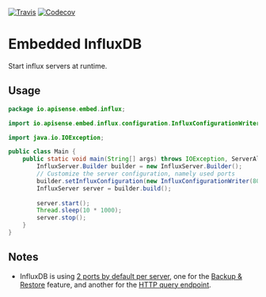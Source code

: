[![Travis](https://img.shields.io/travis/APISENSE/embed-influxDB.svg)]()
[![Codecov](https://img.shields.io/codecov/c/github/APISENSE/embed-influxDB.svg)]()


# Embedded InfluxDB

Start influx servers at runtime.

## Usage

```java
package io.apisense.embed.influx;

import io.apisense.embed.influx.configuration.InfluxConfigurationWriter;

import java.io.IOException;

public class Main {
    public static void main(String[] args) throws IOException, ServerAlreadyRunningException, InterruptedException, ServerNotRunningException {
        InfluxServer.Builder builder = new InfluxServer.Builder();
        // Customize the server configuration, namely used ports
        builder.setInfluxConfiguration(new InfluxConfigurationWriter(8088, 8086));
        InfluxServer server = builder.build();
        
        server.start();
        Thread.sleep(10 * 1000);
        server.stop();
    }
}
```

## Notes

- InfluxDB is using [2 ports by default per server](https://docs.influxdata.com/influxdb/v1.3/administration/ports/),
 one for the [Backup & Restore](https://docs.influxdata.com/influxdb/v1.3/administration/backup_and_restore/) feature,
 and another for the [HTTP query endpoint](https://docs.influxdata.com/influxdb/v1.3/tools/api/).
